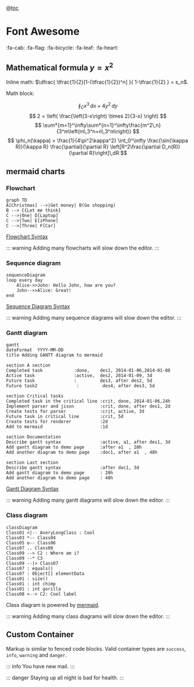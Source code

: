 @[toc](목차)

# Font Awesome

:fa-cab: :fa-flag: :fa-bicycle: :fa-leaf: :fa-heart:

## Mathematical formula $y = x^2$

Inline math: $\dfrac{ \tfrac{1}{2}[1-(\tfrac{1}{2})^n] }{ 1-\tfrac{1}{2} } = s_n$.

Math block:

$$
\oint_C x^3\, dx + 4y^2\, dy
$$
$$
2 = \left(
\frac{\left(3-x\right) \times 2}{3-x}
\right)
$$
$$
\sum*{m=1}^\infty\sum*{n=1}^\infty\frac{m^2\,n}
{3^m\left(m\,3^n+n\,3^m\right)}
$$
$$
\phi_n(\kappa) =
\frac{1}{4\pi^2\kappa^2} \int_0^\infty
\frac{\sin(\kappa R)}{\kappa R}
\frac{\partial}{\partial R}
\left[R^2\frac{\partial D_n(R)}{\partial R}\right]\,dR
$$

## mermaid charts

### Flowchart

```mermaid
graph TD
A[Christmas] -->|Get money| B(Go shopping)
B --> C{Let me think}
C -->|One| D[Laptop]
C -->|Two| E[iPhone]
C -->|Three| F[Car]
```

[Flowchart Syntax](http://knsv.github.io/mermaid/#flowcharts-basic-syntax)

::: warning
Adding many flowcharts will slow down the editor.
:::

### Sequence diagram

```mermaid
sequenceDiagram
loop every day
    Alice->>John: Hello John, how are you?
    John-->>Alice: Great!
end
```

[Sequence Diagram Syntax](http://knsv.github.io/mermaid/#sequence-diagrams)

::: warning
Adding many sequence diagrams will slow down the editor.
:::

### Gantt diagram

```mermaid
gantt
dateFormat  YYYY-MM-DD
title Adding GANTT diagram to mermaid

section A section
Completed task            :done,    des1, 2014-01-06,2014-01-08
Active task               :active,  des2, 2014-01-09, 3d
Future task               :         des3, after des2, 5d
Future task2               :         des4, after des3, 5d

section Critical tasks
Completed task in the critical line :crit, done, 2014-01-06,24h
Implement parser and jison          :crit, done, after des1, 2d
Create tests for parser             :crit, active, 3d
Future task in critical line        :crit, 5d
Create tests for renderer           :2d
Add to mermaid                      :1d

section Documentation
Describe gantt syntax               :active, a1, after des1, 3d
Add gantt diagram to demo page      :after a1  , 20h
Add another diagram to demo page    :doc1, after a1  , 48h

section Last section
Describe gantt syntax               :after doc1, 3d
Add gantt diagram to demo page      : 20h
Add another diagram to demo page    : 48h
```

[Gantt Diagram Syntax](http://knsv.github.io/mermaid/#gant-diagrams)

::: warning
Adding many gantt diagrams will slow down the editor.
:::

### Class diagram

```mermaid
classDiagram
Class01 <|-- AveryLongClass : Cool
Class03 *-- Class04
Class05 o-- Class06
Class07 .. Class08
Class09 --> C2 : Where am i?
Class09 --* C3
Class09 --|> Class07
Class07 : equals()
Class07 : Object[] elementData
Class01 : size()
Class01 : int chimp
Class01 : int gorilla
Class08 <--> C2: Cool label
```

Class diagram is powered by [mermaid](https://github.com/knsv/mermaid).

::: warning
Adding many class diagrams will slow down the editor.
:::

## Custom Container

Markup is similar to fenced code blocks. Valid container types are `success`, `info`, `warning` and `danger`.

::: info
You have new mail.
:::

::: danger
Staying up all night is bad for health.
:::
